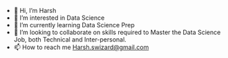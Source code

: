 - 👋 Hi, I’m Harsh
- 👀 I’m interested in Data Science
- 🌱 I’m currently learning Data Science Prep
- 💞️ I’m looking to collaborate on skills required to Master the Data Science Job, both Technical and Inter-personal.
- 📫 How to reach me Harsh.swizard@gmail.com

<!---
charsh12/charsh12 is a ✨ special ✨ repository because its `README.md` (this file) appears on your GitHub profile.
You can click the Preview link to take a look at your changes.
--->
